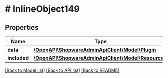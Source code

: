 # # InlineObject149

## Properties

Name | Type | Description | Notes
------------ | ------------- | ------------- | -------------
**data** | [**\OpenAPI\ShopwareAdminApiClient\Model\Plugin**](Plugin.md) |  | [optional]
**included** | [**\OpenAPI\ShopwareAdminApiClient\Model\Resource[]**](Resource.md) |  | [optional]

[[Back to Model list]](../../README.md#models) [[Back to API list]](../../README.md#endpoints) [[Back to README]](../../README.md)
